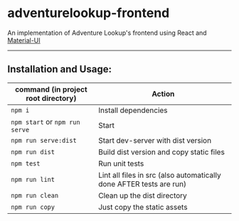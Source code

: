 # adventurelookup-frontend
An implementation of Adventure Lookup's frontend using React and [Material-UI](http://www.material-ui.com/)

---

## Installation and Usage:

| command (in project root directory) | Action |
| --- | --- |
| `npm i` | Install dependencies |
| `npm start` or `npm run serve` | Start |
| `npm run serve:dist` | Start dev-server with dist version |
| `npm run dist` | Build dist version and copy static files |
| `npm test` | Run unit tests |
| `npm run lint` | Lint all files in src (also automatically done AFTER tests are run) |
| `npm run clean` | Clean up the dist directory |
| `npm run copy` | Just copy the static assets |
